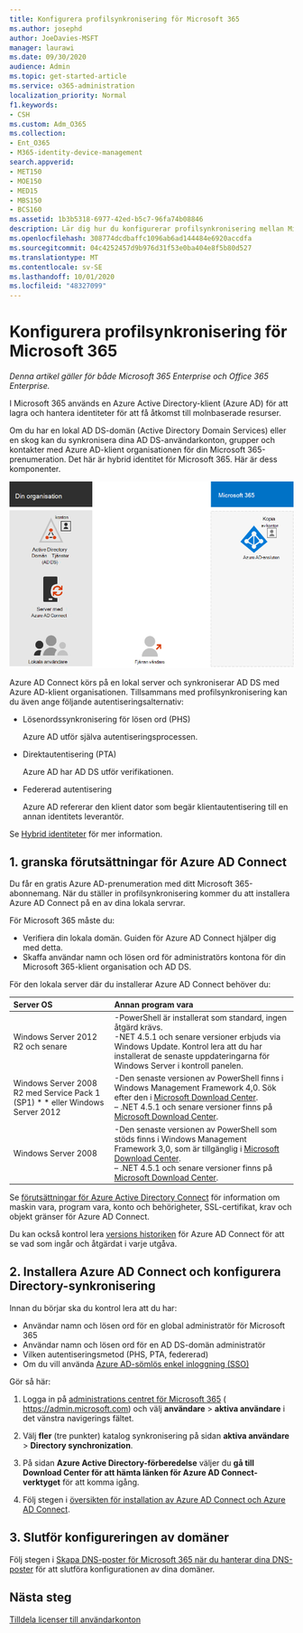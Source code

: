 ```yaml
---
title: Konfigurera profilsynkronisering för Microsoft 365
ms.author: josephd
author: JoeDavies-MSFT
manager: laurawi
ms.date: 09/30/2020
audience: Admin
ms.topic: get-started-article
ms.service: o365-administration
localization_priority: Normal
f1.keywords:
- CSH
ms.custom: Adm_O365
ms.collection:
- Ent_O365
- M365-identity-device-management
search.appverid:
- MET150
- MOE150
- MED15
- MBS150
- BCS160
ms.assetid: 1b3b5318-6977-42ed-b5c7-96fa74b08846
description: Lär dig hur du konfigurerar profilsynkronisering mellan Microsoft 365 och din lokala Active Directory.
ms.openlocfilehash: 308774dcdbaffc1096ab6ad144484e6920accdfa
ms.sourcegitcommit: 04c4252457d9b976d31f53e0ba404e8f5b80d527
ms.translationtype: MT
ms.contentlocale: sv-SE
ms.lasthandoff: 10/01/2020
ms.locfileid: "48327099"
---
```

# <a name="set-up-directory-synchronization-for-microsoft-365"></a>Konfigurera profilsynkronisering för Microsoft 365

*Denna artikel gäller för både Microsoft 365 Enterprise och Office 365 Enterprise.*

I Microsoft 365 används en Azure Active Directory-klient (Azure AD) för att lagra och hantera identiteter för att få åtkomst till molnbaserade resurser. 

Om du har en lokal AD DS-domän (Active Directory Domain Services) eller en skog kan du synkronisera dina AD DS-användarkonton, grupper och kontakter med Azure AD-klient organisationen för din Microsoft 365-prenumeration. Det här är hybrid identitet för Microsoft 365. Här är dess komponenter.

![Komponenter i Active Directory-synkronisering för Microsoft 365](../media/about-microsoft-365-identity/hybrid-identity.png)

Azure AD Connect körs på en lokal server och synkroniserar AD DS med Azure AD-klient organisationen. Tillsammans med profilsynkronisering kan du även ange följande autentiseringsalternativ:

- Lösenordssynkronisering för lösen ord (PHS)

  Azure AD utför själva autentiseringsprocessen.

- Direktautentisering (PTA)

  Azure AD har AD DS utför verifikationen.

- Federerad autentisering

  Azure AD refererar den klient dator som begär klientautentisering till en annan identitets leverantör.

Se [Hybrid identiteter](plan-for-directory-synchronization.md) för mer information.
  
## <a name="1-review-prerequisites-for-azure-ad-connect"></a>1. granska förutsättningar för Azure AD Connect

Du får en gratis Azure AD-prenumeration med ditt Microsoft 365-abonnemang. När du ställer in profilsynkronisering kommer du att installera Azure AD Connect på en av dina lokala servrar.
  
För Microsoft 365 måste du:
  
- Verifiera din lokala domän. Guiden för Azure AD Connect hjälper dig med detta.
- Skaffa användar namn och lösen ord för administratörs kontona för din Microsoft 365-klient organisation och AD DS.

För den lokala server där du installerar Azure AD Connect behöver du:
  
|**Server OS**|**Annan program vara**|
|:-----|:-----|
|Windows Server 2012 R2 och senare | -PowerShell är installerat som standard, ingen åtgärd krävs.  <br> -NET 4.5.1 och senare versioner erbjuds via Windows Update. Kontrol lera att du har installerat de senaste uppdateringarna för Windows Server i kontroll panelen. |
|Windows Server 2008 R2 med Service Pack 1 (SP1) * * eller Windows Server 2012 | -Den senaste versionen av PowerShell finns i Windows Management Framework 4,0. Sök efter den i [Microsoft Download Center](https://go.microsoft.com/fwlink/p/?LinkId=717996).  <br> – .NET 4.5.1 och senare versioner finns på [Microsoft Download Center](https://go.microsoft.com/fwlink/p/?LinkId=717996). |
|Windows Server 2008 | -Den senaste versionen av PowerShell som stöds finns i Windows Management Framework 3,0, som är tillgänglig i [Microsoft Download Center](https://go.microsoft.com/fwlink/p/?LinkId=717996).  <br> – .NET 4.5.1 och senare versioner finns på [Microsoft Download Center](https://go.microsoft.com/fwlink/p/?LinkId=717996). |

Se [förutsättningar för Azure Active Directory Connect](https://docs.microsoft.com/azure/active-directory/hybrid/how-to-connect-install-prerequisites) för information om maskin vara, program vara, konto och behörigheter, SSL-certifikat, krav och objekt gränser för Azure AD Connect.
  
Du kan också kontrol lera [versions historiken](https://docs.microsoft.com/azure/active-directory/hybrid/reference-connect-version-history) för Azure AD Connect för att se vad som ingår och åtgärdat i varje utgåva.

## <a name="2-install-azure-ad-connect-and-configure-directory-synchronization"></a>2. Installera Azure AD Connect och konfigurera Directory-synkronisering

Innan du börjar ska du kontrol lera att du har:

- Användar namn och lösen ord för en global administratör för Microsoft 365
- Användar namn och lösen ord för en AD DS-domän administratör
- Vilken autentiseringsmetod (PHS, PTA, federerad)
- Om du vill använda [Azure AD-sömlös enkel inloggning (SSO)](https://docs.microsoft.com/azure/active-directory/hybrid/how-to-connect-sso)

Gör så här:

1. Logga in på [administrations centret för Microsoft 365](https://admin.microsoft.com) ( https://admin.microsoft.com) och välj **användare** \> **aktiva användare** i det vänstra navigerings fältet.
2. Välj **fler** (tre punkter) katalog synkronisering på sidan **aktiva användare** \> **Directory synchronization**.
  
3. På sidan **Azure Active Directory-förberedelse** väljer du **gå till Download Center för att hämta länken för Azure AD Connect-verktyget** för att komma igång. 
4. Följ stegen i [översikten för installation av Azure AD Connect och Azure AD Connect](https://docs.microsoft.com/azure/active-directory/hybrid/how-to-connect-install-roadmap).

## <a name="3-finish-setting-up-domains"></a>3. Slutför konfigureringen av domäner

Följ stegen i [Skapa DNS-poster för Microsoft 365 när du hanterar dina DNS-poster](https://docs.microsoft.com/office365/admin/get-help-with-domains/create-dns-records-at-any-dns-hosting-provider) för att slutföra konfigurationen av dina domäner.

## <a name="next-step"></a>Nästa steg

[Tilldela licenser till användarkonton](assign-licenses-to-user-accounts.md)
